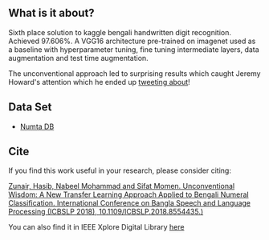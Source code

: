 ## What is it about?

Sixth place solution to kaggle bengali handwritten digit recognition. Achieved 97.606%. A VGG16 architecture pre-trained on imagenet used as a baseline with hyperparameter tuning, fine tuning intermediate layers, data augmentation and test time augmentation.

The unconventional approach led to surprising results which caught Jeremy Howard's attention which he ended up [tweeting about](https://twitter.com/jeremyphoward/status/1050427625011703808)! 

## Data Set  
* [Numta DB](https://www.kaggle.com/c/numta/data)

## Cite

If you find this work useful in your research, please consider citing:

[Zunair, Hasib, Nabeel Mohammad and Sifat Momen. Unconventional Wisdom: A New Transfer
Learning Approach Applied to Bengali Numeral Classification. International Conference on Bangla
Speech and Language Processing (ICBSLP 2018), 10.1109/ICBSLP.2018.8554435.)](https://www.researchgate.net/publication/326989744_Unconventional_Wisdom_A_New_Transfer_Learning_Approach_Applied_to_Bengali_Numeral_Classification)

You can also find it in IEEE Xplore Digital Library [here](https://ieeexplore.ieee.org/document/8554435)
